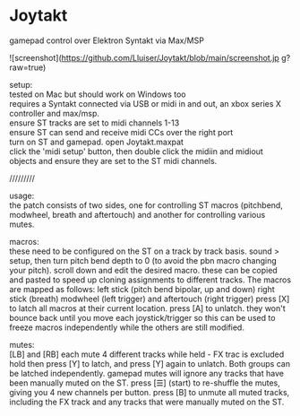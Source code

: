 # Joytakt
gamepad control over Elektron Syntakt via Max/MSP

![screenshot](https://github.com/Lluiser/Joytakt/blob/main/screenshot.jp g?raw=true)


setup:  
tested on Mac but should work on Windows too  
requires a Syntakt connected via USB or midi in and out, an xbox series X controller and max/msp.   
ensure ST tracks are set to midi channels 1-13  
ensure ST can send and receive midi CCs over the right port  
turn on ST and gamepad. open Joytakt.maxpat  
click the 'midi setup' button, then double click the midiin and midiout objects and ensure they are set to the ST midi channels.  

/////////

usage:  
the patch consists of two sides, one for controlling ST macros (pitchbend, modwheel, breath and aftertouch) and another for controlling various mutes.

macros:  
these need to be configured on the ST on a track by track basis. sound > setup, then turn pitch bend depth to 0 (to avoid the pbn macro changing your pitch). scroll down and edit the desired macro. these can be copied and pasted to speed up cloning assignments to different tracks.
The macros are mapped as follows: left stick (pitch bend bipolar, up and down) right stick (breath) modwheel (left trigger) and aftertouch (right trigger)
press [X] to latch all macros at their current location. press [A] to unlatch. they won't bounce back until you move each joystick/trigger so this can be used to freeze macros independently while the others are still modified.

mutes:  
[LB] and [RB] each mute 4 different tracks while held - FX trac is excluded
hold then press [Y] to latch, and press [Y] again to unlatch. Both groups can be latched independently.
gamepad mutes will ignore any tracks that have been manually muted on the ST.
press [☰] (start) to re-shuffle the mutes, giving you 4 new channels per button.
press [B] to unmute all muted tracks, including the FX track and any tracks that were manually muted on the ST.
